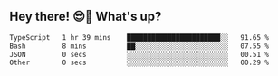 ## Hey there! 😎👋 What's up?

<!--START_SECTION:waka-->

```txt
TypeScript   1 hr 39 mins    ███████████████████████░░   91.65 %
Bash         8 mins          ██░░░░░░░░░░░░░░░░░░░░░░░   07.55 %
JSON         0 secs          ░░░░░░░░░░░░░░░░░░░░░░░░░   00.51 %
Other        0 secs          ░░░░░░░░░░░░░░░░░░░░░░░░░   00.29 %
```

<!--END_SECTION:waka-->
